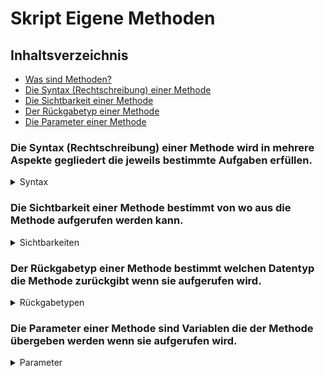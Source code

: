 # Skript Eigene Methoden

## Inhaltsverzeichnis
- [Was sind Methoden?](#was-sind-methoden)
- [Die Syntax (Rechtschreibung) einer Methode](#die-syntax-rechtschreibung-einer-methode)
- [Die Sichtbarkeit einer Methode](#die-sichtbarkeit-einer-methode)
- [Der Rückgabetyp einer Methode](#der-rückgabetyp-einer-methode)
- [Die Parameter einer Methode](#die-parameter-einer-methode)

### Die Syntax (Rechtschreibung) einer Methode wird in mehrere Aspekte gegliedert die jeweils bestimmte Aufgaben erfüllen.

<details>
    <summary>Syntax</summary>

\<Sichtbarkeit> \<Rückgabetyp> \<NameDerMethode>(\<Parameter>) { 

     Code was die Methode ausführt 

}

Beispiele:

```java
public void meineMethode() {
    System.out.println("Hallo Welt");
}
```
Diese Methode hat die Sichtbarkeit "public", gibt keinen Wert zurück (void) und hat keine Parameter.
```java
private int addiere(int a, int b) {
    return a + b;
}
```
Diese Methode hat die Sichtbarkeit "private", gibt einen int-Wert zurück und hat zwei Parameter (int a, int b).
```java
String begruesse(String name) {
    return "Hallo " + name;
}
```
Diese Methode hat die Sichtbarkeit "package protected" (default), gibt einen String zurück und hat einen Parameter (String name).
</details>

### Die Sichtbarkeit einer Methode bestimmt von wo aus die Methode aufgerufen werden kann.

<details>
    <summary>Sichtbarkeiten</summary>

- ### public
    - Die Methode ist von überall aus aufrufbar.
- ### private
    - Die Methode ist nur innerhalb der Klasse aufrufbar in der sie definiert wurde.
- ### protected
    - Die Methode ist innerhalb der Klasse und in allen Unterklassen aufrufbar.
- ### package protected (per default also wenn nichts angegeben wird)
    - Die Methode ist innerhalb des Pakets aufrufbar.
    - und gleichzeitig Protected
  
</details>

### Der Rückgabetyp einer Methode bestimmt welchen Datentyp die Methode zurückgibt wenn sie aufgerufen wird.

<details>
    <summary>Rückgabetypen</summary>

- ### void
    - Die Methode gibt keinen Wert zurück.
- ### Primitive Datentypen
    - int, double, boolean, char, byte, short, long, float
    - Die Methode gibt einen Wert des jeweiligen primitiven Datentyps zurück.
- ### Referenzdatentypen
    - String, Arrays, Objekte (z.B. eigene Klassen)
    - Die Methode gibt einen Wert des jeweiligen Referenzdatentyps zurück.
</details>  

### Die Parameter einer Methode sind Variablen die der Methode übergeben werden wenn sie aufgerufen wird.
<details>
    <summary>Parameter</summary>

- ### Eine Methode kann keine, einen oder mehrere Parameter haben.
- ### Jeder Parameter hat einen Datentyp und einen Namen.
- ### Parameter werden durch Kommas getrennt.
- ### WICHTIG!!! Parameter sind nur innerhalb der Methode sichtbar.
</details>  